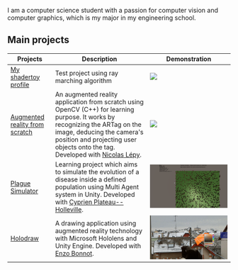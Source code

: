 I am a computer science student with a passion for computer vision and computer graphics, which is my major in my engineering school.

## Main projects

|Projects|Description|Demonstration|
|---|---|---|
|[My shadertoy profile](https://www.shadertoy.com/user/sperche)| Test project using ray marching algorithm|![](readme_files/shader_toy_black_hole.gif)
|[Augmented reality from scratch](https://github.com/SimonPerche/AugmentedRealityFromScratch)| An augmented reality application from scratch using OpenCV (C++) for learning purpose. It works by recognizing the ARTag on the image, deducing the camera's position and projecting user objects onto the tag. Developed with [Nicolas Lépy](https://github.com/nicolasLepy).|![](readme_files/ARFS.gif)|
| [Plague Simulator](https://github.com/PlathC/PlagueSimulator) | Learning project which aims to simulate the evolution of a disease inside a defined population using Multi Agent system in Unity. Developed with [Cyprien Plateau--Holleville](https://github.com/PlathC). |![](readme_files/plague_simulator.png)|
|[Holodraw](https://github.com/enzo-bonnot/ARDrawing)|A drawing application using augmented reality technology with Microsoft Hololens and Unity Engine. Developed with [Enzo Bonnot](https://github.com/enzo-bonnot).|![](readme_files/holodraw.gif)
